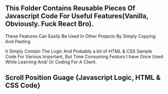 ## This Folder Contains Reusable Pieces Of Javascript Code For Useful Features(Vanilla, Obviously. Fuck React Bro). 

These Features Can Easily Be Used In Other Projects By Simply Copying And Pasting

It Simply Contain The Logic And Probably a bit of HTML & CSS Sample Code For Various Important, But Time Consuming Featurs I have Once Used While Learning And/ Or Coding For A Client.

## Scroll Position Guage {Javascript Logic, HTML & CSS Code}

